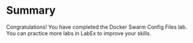 # Summary

Congratulations! You have completed the Docker Swarm Config Files lab. You can practice more labs in LabEx to improve your skills.
